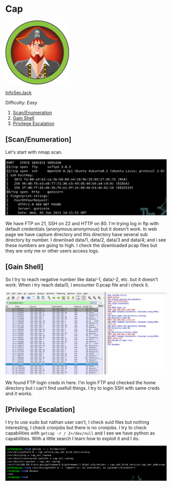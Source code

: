 # Cap

[<img src=".Images/cap.png" height="199">](https://app.hackthebox.eu/machines/Cap)

[InfoSecJack](https://app.hackthebox.eu/users/52045)

Difficulty: *Easy*

1. [Scan/Enumeration](#scan/enumeration)
2. [Gain Shell](#gain-shell)
3. [Privilege Escalation](#privilege-escalation)

## [Scan/Enumeration]

Let's start with nmap scan.

![cap-1.png](.Images/cap-1.png)

We have FTP on 21, SSH on 22 and HTTP on 80. I'm trying log in ftp with default credentials (anonymous:anonymous) but it doesn't work. In web page we have capture directory and this directory have several sub directory by number. I download data/1, data/2, data/3 and data/4; and i see these numbers are going to high. I check the downloaded pcap files but they are only me or other users access logs. 

## [Gain Shell]

So I try to reach negative number like data/-1, data/-2, etc. but it doesn't work. When i try reach data/0, I encounter 0.pcap file and i check it. 

![cap-2.png](.Images/cap-2.png)

We found FTP login creds in here. I'm login FTP and checked the home directory but i can't find usefull things. I try to login SSH with same creds and it works.

## [Privilege Escalation]

I try to use sudo but nathan user can't, I check suid files but nothing interesting, I check cronjobs but there is no cronjobs. I try to check capabilities with `getcap -r / 2>/dev/null` and I see we have python as capabilities. With a little search I learn how to exploit it and I do.

![cap-3.png](.Images/cap-3.png)
